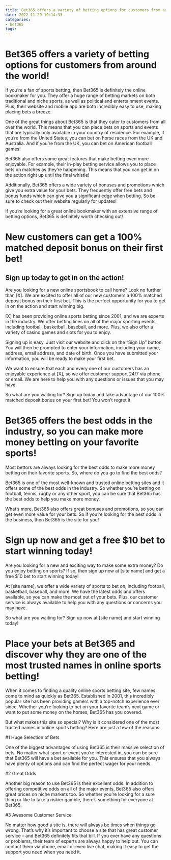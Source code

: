 ```yaml
---
title: Bet365 offers a variety of betting options for customers from around the world!
date: 2022-11-29 19:14:33
categories:
- bet365
tags:
---
```



#  Bet365 offers a variety of betting options for customers from around the world!

If you’re a fan of sports betting, then Bet365 is definitely the online bookmaker for you. They offer a huge range of betting markets on both traditional and niche sports, as well as political and entertainment events. Plus, their website and mobile app are both incredibly easy to use, making placing bets a breeze.

One of the great things about Bet365 is that they cater to customers from all over the world. This means that you can place bets on sports and events that are typically only available in your country of residence. For example, if you’re from the United States, you can bet on horse races from the UK and Australia. And if you’re from the UK, you can bet on American football games!

Bet365 also offers some great features that make betting even more enjoyable. For example, their in-play betting service allows you to place bets on matches as they’re happening. This means that you can get in on the action right up until the final whistle!

Additionally, Bet365 offers a wide variety of bonuses and promotions which give you extra value for your bets. They frequently offer free bets and bonus funds which can give you a significant edge when betting. So be sure to check out their website regularly for updates!

If you’re looking for a great online bookmaker with an extensive range of betting options, Bet365 is definitely worth checking out!

#  New customers can get a 100% matched deposit bonus on their first bet!

 ## Sign up today to get in on the action!

Are you looking for a new online sportsbook to call home? Look no further than [X]. We are excited to offer all of our new customers a 100% matched deposit bonus on their first bet. This is the perfect opportunity for you to get in on the action and start winning big.

[X] has been providing online sports betting since 2001, and we are experts in the industry. We offer betting lines on all of the major sporting events, including football, basketball, baseball, and more. Plus, we also offer a variety of casino games and slots for you to enjoy.

Signing up is easy. Just visit our website and click on the “Sign Up” button. You will then be prompted to enter your information, including your name, address, email address, and date of birth. Once you have submitted your information, you will be ready to make your first bet.

We want to ensure that each and every one of our customers has an enjoyable experience at [X], so we offer customer support 24/7 via phone or email. We are here to help you with any questions or issues that you may have.

So what are you waiting for? Sign up today and take advantage of our 100% matched deposit bonus on your first bet! You won’t regret it.

#  Bet365 offers the best odds in the industry, so you can make more money betting on your favorite sports!

Most bettors are always looking for the best odds to make more money betting on their favorite sports. So, where do you go to find the best odds?

Bet365 is one of the most well-known and trusted online betting sites and it offers some of the best odds in the industry. So whether you’re betting on football, tennis, rugby or any other sport, you can be sure that Bet365 has the best odds to help you make more money.

What’s more, Bet365 also offers great bonuses and promotions, so you can get even more value for your bets. So if you’re looking for the best odds in the business, then Bet365 is the site for you!

#  Sign up now and get a free $10 bet to start winning today!

Are you looking for a new and exciting way to make some extra money? Do you enjoy betting on sports? If so, then sign up now at [site name] and get a free $10 bet to start winning today!

At [site name], we offer a wide variety of sports to bet on, including football, basketball, baseball, and more. We have the latest odds and offers available, so you can make the most out of your bets. Plus, our customer service is always available to help you with any questions or concerns you may have.

So what are you waiting for? Sign up now at [site name] and start winning today!

#  Place your bets at Bet365 and discover why they are one of the most trusted names in online sports betting!

When it comes to finding a quality online sports betting site, few names come to mind as quickly as Bet365. Established in 2001, this incredibly popular site has been providing gamers with a top-notch experience ever since. Whether you’re looking to bet on your favorite team’s next game or want to put some money on the horses, Bet365 has you covered.

But what makes this site so special? Why is it considered one of the most trusted names in online sports betting? Here are just a few of the reasons:

#1 Huge Selection of Bets

One of the biggest advantages of using Bet365 is their massive selection of bets. No matter what sport or event you’re interested in, you can be sure that Bet365 will have a bet available for you. This ensures that you always have plenty of options and can find the perfect wager for your needs.

#2 Great Odds

Another big reason to use Bet365 is their excellent odds. In addition to offering competitive odds on all of the major events, Bet365 also offers great prices on niche markets too. So whether you’re looking for a sure thing or like to take a riskier gamble, there’s something for everyone at Bet365.

#3 Awesome Customer Service

No matter how good a site is, there will always be times when things go wrong. That’s why it’s important to choose a site that has great customer service – and Bet365 definitely fits that bill. If you ever have any questions or problems, their team of experts are always happy to help out. You can contact them via phone, email or even live chat, making it easy to get the support you need when you need it.
